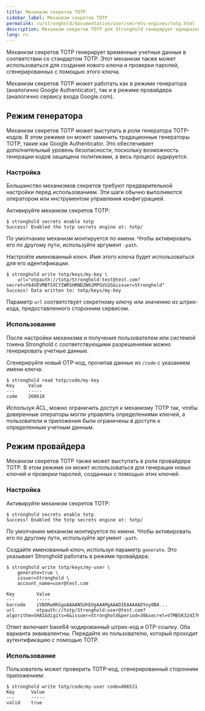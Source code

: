 ```yaml
---
title: Механизм секретов TOTP
sidebar_label: Механизм секретов TOTP
permalink: ru/stronghold/documentation/user/secrets-engines/totp.html
description: Механизм секретов TOTP для Stronghold генерирует одноразовые пароли на основе текущего времени.
lang: ru
---
```


Механизм секретов TOTP генерирует временные учетные данные в соответствии со стандартом TOTP.
Этот механизм также может использоваться для создания нового ключа и проверки паролей,
сгенерированных с помощью этого ключа.

Механизм секретов TOTP может работать как в режиме генератора (аналогично Google Authenticator),
так и в режиме провайдера (аналогично сервису входа Google.com).

## Режим генератора

Механизм секретов TOTP может выступать в роли генератора TOTP-кодов.
В этом режиме он может заменить традиционные генераторы TOTP, такие как Google Authenticator.
Это обеспечивает дополнительный уровень безопасности, поскольку возможность генерации кодов
защищена политиками, а весь процесс аудируется.

### Настройка

Большинство механизмов секретов требуют предварительной настройки перед использованием.
Эти шаги обычно выполняются оператором или инструментом управления конфигурацией.

Активируйте механизм секретов TOTP:

```shell-session
$ stronghold secrets enable totp
Success! Enabled the totp secrets engine at: totp/
```

По умолчанию механизм монтируется по имени. Чтобы активировать его по другому пути, используйте аргумент `-path`.

Настройте именованный ключ. Имя этого ключа будет использоваться для его идентификации.

```shell-session
$ stronghold write totp/keys/my-key \
    url="otpauth://totp/Stronghold:test@test.com?secret=Y64VEVMBTSXCYIWRSHRNDZW62MPGVU2G&issuer=Stronghold"
Success! Data written to: totp/keys/my-key
```

Параметр `url` соответствует секретному ключу или значению из штрих-кода, предоставленного сторонним сервисом.

### Использование

После настройки механизма и получения пользователем или системой токена Stronghold с соответствующими
разрешениями можно генерировать учетные данные.

Сгенерируйте новый OTP-код, прочитав данные из `/code` с указанием имени ключа:

```shell-session
$ stronghold read totp/code/my-key
Key     Value
---     -----
code    260610
```

Используя ACL, можно ограничить доступ к механизму TOTP так, чтобы доверенные операторы
могли управлять определениями ключей, а пользователи и приложения были ограничены в доступе к
определенным учетным данным.

##  Режим провайдера

Механизм секретов TOTP также может выступать в роли провайдера TOTP.
В этом режиме он может использоваться для генерации новых ключей и проверки паролей, созданных с помощью этих ключей.

### Настройка

Активируйте механизм секретов TOTP:

```shell-session
$ stronghold secrets enable totp
Success! Enabled the totp secrets engine at: totp/
```

По умолчанию механизм монтируется по имени. Чтобы активировать его по другому пути, используйте аргумент `-path`.

Создайте именованный ключ, используя параметр `generate`. Это указывает Stronghold работать в режиме провайдера:

```shell-session
$ stronghold write totp/keys/my-user \
    generate=true \
    issuer=Stronghold \
    account_name=user@test.com

Key        Value
---        -----
barcode    iVBORw0KGgoAAAANSUhEUgAAAMgAAADIEAAAAADYoy0BA...
url        otpauth://totp/Stronghold:user@test.com?algorithm=SHA1&digits=6&issuer=Stronghold&period=30&secret=V7MBSK324I7KF6KVW34NDFH2GYHIF6JY
```

Ответ включает base64-кодированный штрих-код и OTP-ссылку. Оба варианта эквивалентны.
Передайте их пользователю, который проходит аутентификацию с помощью TOTP.

### Использование

Пользователь может проверить TOTP-код, сгенерированный сторонним приложением:

```shell-session
$ stronghold write totp/code/my-user code=886531
Key      Value
---      -----
valid    true
```
